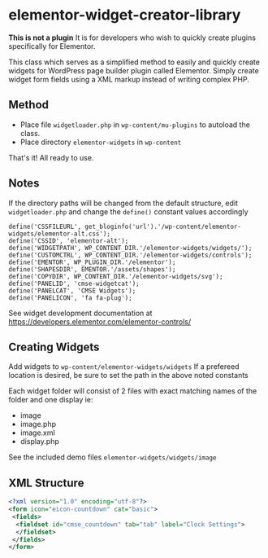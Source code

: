 # elementor-widget-creator-library
**This is not a plugin** It is for developers who wish to quickly create plugins specifically for Elementor.

This class which serves as a simplified method to easily and quickly create widgets for WordPress page builder plugin called Elementor. Simply create widget form fields using a XML markup instead of writing complex PHP.

## Method
* Place file `widgetloader.php` in `wp-content/mu-plugins` to autoload the class.
* Place directory `elementor-widgets` in `wp-content`

That's it! All ready to use.

## Notes
If the directory paths will be changed from the default structure, edit `widgetloader.php` and change the `define()` constant values accordingly

```
define('CSSFILEURL', get_bloginfo('url').'/wp-content/elementor-widgets/elementor-alt.css');
define('CSSID', 'elementor-alt');
define('WIDGETPATH', WP_CONTENT_DIR.'/elementor-widgets/widgets/');
define('CUSTOMCTRL', WP_CONTENT_DIR.'/elementor-widgets/controls');
define('EMENTOR', WP_PLUGIN_DIR.'/elementor');
define('SHAPESDIR', EMENTOR.'/assets/shapes');
define('COPYDIR', WP_CONTENT_DIR.'/elementor-widgets/svg');
define('PANELID', 'cmse-widgetcat');
define('PANELCAT', 'CMSE Widgets'); 
define('PANELICON', 'fa fa-plug');
```

See widget development documentation at https://developers.elementor.com/elementor-controls/

## Creating Widgets
Add widgets to `wp-content/elementor-widgets/widgets` If a prefereed location is desired, be sure to set the path in the above noted constants

Each widget folder will consist of 2 files with exact matching names of the folder and one display ie: 
* image
 * image.php
 * image.xml
 * display.php
 
 See the included demo files `elementor-widgets/widgets/image`
 
 ## XML Structure
 
```xml
<?xml version="1.0" encoding="utf-8"?>
<form icon="eicon-countdown" cat="basic">
 <fields>
  <fieldset id="cmse_countdown" tab="tab" label="Clock Settings">
  </fieldset>
 </fields>
</form>
```
 
 
